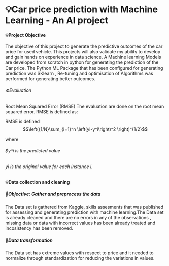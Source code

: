 # 💡Car price prediction with Machine Learning - An AI project
#### 💡Project Objective
The objective of this project to generate the predictive outcomes of the car price for used vehicle. This projects will also validate my ability to develop and gain hands on experience in data science.
A Machine learning Models are developed from scratch in python for generating the prediction of the Car price. The Python ML Package that has been configured for generating prediction was SKlearn , Re-tuning and optimisation of Algorithms was performed for generating better outcomes.
###### ⚙️Evaluation 
Root Mean Squared Error (RMSE)
The evaluation are done on the root mean squared error. RMSE is defined as:

RMSE is defined  
$$\left({1/N}\sum_{i=1}^n \left(yi-y^i\right)^2 \right)^{1/2}$$

where
###### $y^i is the predicted value
###### yi is the original value for each instance i.

#### 💡Data collection and cleaning
##### 🔦Objective: Gather and preprocess the data
The Data set is gathered from Kaggle, skills assesments that was published for assessing and generating prediction with machine learning.The Data set is already cleaned and there are no errors in any of the observations , missing data or data with incorrect values has been already treated and incosistency has been removed.
##### 🔦Data transformation
The Data set has extreme values with respect to price and it needed to normalize through standardization for reducing the variations in values.
